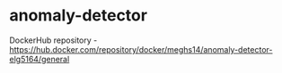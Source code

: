 # anomaly-detector


DockerHub repository - https://hub.docker.com/repository/docker/meghs14/anomaly-detector-elg5164/general
